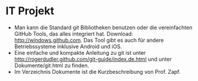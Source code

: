 IT Projekt
===

* Man kann die Standard git Bibliotheken benutzen oder die vereinfachten GitHub Tools, das alles integriert hat. Download: http://windows.github.com. Das Tool gibt es auch für andere Betriebssysteme inklusive Android und iOS.
* Eine einfache und kompakte Anleitung zu git ist unter http://rogerdudler.github.com/git-guide/index.de.html und unter Dokumente/git.html zu finden. 
* Im Verzeichnis Dokumente ist die Kurzbeschreibung von Prof. Zapf.
